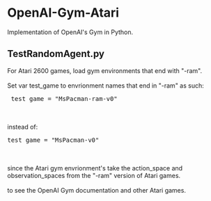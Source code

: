 # OpenAI-Gym-Atari
Implementation of OpenAI's Gym in Python.
<div>
  <h2>TestRandomAgent.py</h2>
  <p>
    For Atari 2600 games, load gym environments that end with "-ram". <br> <br>
    Set var test_game to envrionment names that end in "-ram" as such: <pre> test_game = "MsPacman-ram-v0" </pre> <br><br>
    instead of:<pre>test_game = "MsPacman-v0"</pre> <br><br>
    since the Atari gym envrionment's take the action_space and observation_spaces from the "-ram" version of Atari games. <br><br>
to see the OpenAI Gym documentation and other Atari games. 
  </p>
</div>
